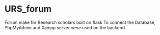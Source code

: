 # URS_forum
Forum make for Research scholars built on flask
To connect the Database, PhpMyAdmin and Xampp server were used on  the backend
